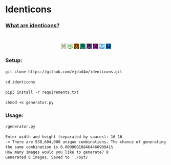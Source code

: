 # Identicons

### [What are identicons?](https://en.wikipedia.org/wiki/Identicon)

<br>

<p align="center">
<img src="out/8ce912648680d71af57e66c12831bd81373ae8e3f96b314a9d72dc2500e2fbc7.png" />
<img src="out/81728a5a6924c41000d9d5d5e547383848d868dc837ac5340705fcb210b7cc5f.png" />
<img src="out/83973af5fd4d8d08037adad6650679a52bdfa4305fdbd50b29af6b89bb3432c7.png" />
<img src="out/701223e3464c9deda23cedf21e72ae3dbc3762e74d3a4ce19ad9f7243ad37687.png" />
<img src="out/a39d7aefaa25bdeabcb7c21f52e24f65c68fb09d39fae1c800e2586bacefa2a3.png" />
<img src="out/dcb1cf83a6f43c515451cb47ddcc8597d516a10d8959ba679a2725a98af4b32f.png" />
<img src="out/f427d920e00524e960216affebb924ab5a66d0af11907277999b62fc0b93bfcc.png" />
<img src="out/fcebcda49cd43a533893f6f85959ba65c033ff54fab87919cd339f3dd43ed937.png" />
</p>

### Setup:

```
git clone https://github.com/vjdad4m/identicons.git

cd identicons

pip3 install -r requirements.txt

chmod +x generator.py
```

### Usage:

```
/generator.py

Enter width and height (separated by spaces): 16 16
-> There are 530,604,000 unique combinations. The chance of generating the same combination is 0.00000018846446690941%
How many images would you like to generate? 8
Generated 8 images. Saved to './out/
```